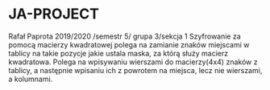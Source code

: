 # JA-PROJECT
Rafał Paprota
2019/2020 /semestr 5/ grupa 3/sekcja 1
Szyfrowanie za pomocą macierzy kwadratowej polega na zamianie znaków miejscami w tablicy na takie pozycje jakie ustala maska, za którą służy macierz kwadratowa.
Polega na wpisywaniu wierszami do macierzy(4x4) znaków z tablicy, a następnie wpisaniu ich z powrotem na miejsca, lecz nie wierszami, a kolumnami.
